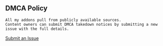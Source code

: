 ## DMCA Policy

```
All my addons pull from publicly available sources. 
Content owners can submit DMCA takedown notices by submitting a new issue with the full details. 
```
[Submit an Issue](https://github.com/mhancoc7/kodi-addons/issues)
